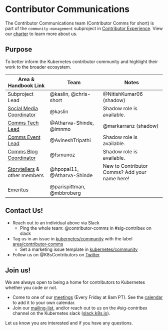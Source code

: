 # Contributor Communications

The Contributor Communications team (Contributor Comms for short) is part of the `community-management` subproject in [Contributor Experience]. View our [charter] to learn more about us.

## Purpose

To better inform the Kubernetes contributor community and highlight their work to the broader ecosystem.

| Area & Handbook Link | Team | Notes |
| --- | --- | --- |
| Subproject Lead | @kaslin, @chris-short | @NitishKumar06 (shadow) |
| [Social Media Coordinator](https://github.com/kubernetes/community/blob/master/communication/contributor-comms/role-handbooks/Social-Media.md) |@kaslin | Shadow role is available. |
| [Comms Tech Lead](https://github.com/kubernetes/community/blob/master/communication/contributor-comms/role-handbooks/Comms-Tech-Lead.md) | @Atharva-Shinde, @imnmo | @markarranz (shadow) |
| [Comms Event Lead] | @AvineshTripathi | Shadow role is available. |
| [Comms Blog Coordinator](https://github.com/kubernetes/community/blob/master/communication/contributor-comms/role-handbooks/blog-coordinator.md) | @fsmunoz |  Shadow role is available. |
| [Storytellers] & other members | @hpopal11, @Atharva-Shinde | New to Contributor Comms? Add your name here! |
| Emeritus | @parispittman, @mbbroberg |

## Contact Us!

- Reach out to an individual above via Slack
  - Ping the whole team: @contributor-comms in #sig-contribex on slack
- Tag us in an issue in [kubernetes/community] with the label [area/contributor-comms]
  - Set a marketing issue template in [kubernetes/community]
- Follow us on @K8sContributors on [Twitter]

## Join us!

We are always open to being a home for contributors to Kubernetes whether you code or not. 

* Come to one of our [meetings] (Every Friday at 8am PT). See the [calendar] to add it to your own calendar.
* Join our [mailing-list], and/or reach out to us on the #sig-contribex channel on the Kubernetes slack ([slack.k8s.io](http://slack.k8s.io)).

Let us know you are interested and if you have any questions.

[meetings]: /sig-contributor-experience#contributor-comms
[calendar]: https://calendar.google.com/calendar/u/0/r/customday?eid=NmU5MjFnYWwwMzIwNjVwamFvNmszZHBuYzhfMjAyMDEyMDRUMTYwMDAwWiBjYWxlbmRhckBrdWJlcm5ldGVzLmlv&ctz=America/Los_Angeles&sf=true
[mailing-list]: https://groups.google.com/g/kubernetes-sig-contribex
[charter]: ./CHARTER.md
[Could be you!]: #could-be-you
[Contributor Experience]: /sig-contributor-experience
[Internal Communications]: ./role-handbooks/internal-marketing.md
[Social Media]: ./role-handbooks/social-media.md
[Comms Tech Lead]: ./role-handbooks/Comms-Tech-Lead.md
[Comms Event Lead]: ./role-handbooks/Comms-Event-Lead.md
[Comms Blog Coordinator]: ./role-handbooks/blog-coordinator.md
[Storytellers]: ./role-handbooks/storytellers.md
[Designer]: ./role-handbooks/wip-roles.md
[kubernetes/community]: https://github.com/kubernetes/community/issues
[area/contributor-comms]: https://github.com/kubernetes/community/issues?q=is%3Aopen+is%3Aissue+label%3Aarea%2Fcontributor-comms
[Twitter]: https://twitter.com/K8sContributors/
